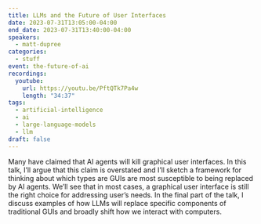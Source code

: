 ```yaml
---
title: LLMs and the Future of User Interfaces
date: 2023-07-31T13:05:00-04:00
end_date: 2023-07-31T13:40:00-04:00
speakers:
  - matt-dupree
categories:
  - stuff
event: the-future-of-ai
recordings:
  youtube:
    url: https://youtu.be/PftQTk7Pa4w
    length: "34:37"
tags:
  - artificial-intelligence
  - ai
  - large-language-models
  - llm
draft: false
---
```


Many have claimed that AI agents will kill graphical user interfaces. In this talk, I’ll argue that this claim is overstated and I’ll sketch a framework for thinking about which types are GUIs are most susceptible to being replaced by AI agents. We’ll see that in most cases, a graphical user interface is still the right choice for addressing user’s needs. In the final part of the talk, I discuss examples of how LLMs will replace specific components of traditional GUIs and broadly shift how we interact with computers.


